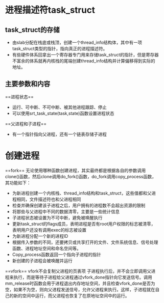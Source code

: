 # 进程描述符task_struct
## task_struct的存储
- 由slab分配在栈底或栈顶，创建一个thread_info结构体，其中有一项task_struct类型的指针，指向真正的进程描述符。
- 有些硬件体系回拿出一个寄存器专门用来存储task_struct的指针，但是寄存器不富余的体系就再内核栈的尾端创建thread_info结构并计算偏移得到实际的地址。
## 主要参数和内容
==进程状态==
- 运行、可中断、不可中断、被其他进程跟踪、停止
- 可以使用srt_task_state(task,state)函数设置进程状态

==父进程和子进程==
- 有一个指针指向父进程，还有一个链表存储子进程

# 创建进程
==fork==
无论使用哪种函数创建进程，其实最终都是根据各自的参数调用clone()函数，然后clone调用do_fork()函数，do_fork调用copy_process函数，其功能如下：
- 为新进程创建一个内核栈、thread_info结构和task_struct，这些值都和父进程相同，文件描述符也和父进程相同
- 检查并确保创建该子进程之后，用户拥有的进程数不会超出资源的限制
- 将那些与父进程中不同的数据清零，主要是一些统计信息
- 子进程状态被设置为不可中断，避免被唤醒执行
- 更新task_struct的flags成员，表明进程是否有root用户权限的标志被清零，表明用户还没有调用exec的标志被设置
-  为新进程分配一个新的进程ID
- 根据传入参数的不同，还要拷贝或共享打开的文件、文件系统信息、信号处理函数、进程地址空间和命名空间等。
-  Copy_process函数返回一个指向子进程的指针
-  新创建的子进程会被唤醒并运行

==vfork==
vfork不会复制父进程的页表项
子进程执行后，并不会立即调用父进程来执行，而是等待子进程给父进程通过vfork_done指针向它发送信号。调用mm_release时函数会用于进程退出内存地址空间，并且检查vfork_done是否为空，如果不为空，则向父进程发送信号，允许父进程来执行。这样，子进程就在自己的新的空间中运行，而父进程也恢复了在原地址空间中的运行。







